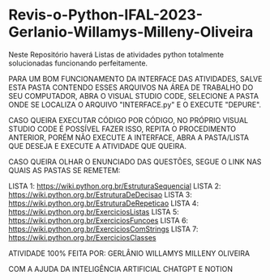 # Revis-o-Python-IFAL-2023-Gerlanio-Willamys-Milleny-Oliveira
Neste Repositório haverá Listas de atividades python totalmente solucionadas funcionando perfeitamente.

PARA UM BOM FUNCIONAMENTO DA INTERFACE DAS ATIVIDADES, SALVE ESTA PASTA CONTENDO ESSES ARQUIVOS NA ÁREA DE TRABALHO DO SEU COMPUTADOR, ABRA O VISUAL STUDIO CODE, SELECIONE A PASTA ONDE SE LOCALIZA O ARQUIVO "INTERFACE.py" E O EXECUTE "DEPURE".

CASO QUEIRA EXECUTAR CÓDIGO POR CÓDIGO, NO PRÓPRIO VISUAL STUDIO CODE É POSSÍVEL FAZER ISSO, REPITA O PROCEDIMENTO ANTERIOR, PORÉM NÃO EXECUTE A INTERFACE, ABRA A PASTA/LISTA QUE DESEJA E EXECUTE A ATIVIDADE QUE QUEIRA.

CASO QUEIRA OLHAR O ENUNCIADO DAS QUESTÕES, SEGUE O LINK NAS QUAIS AS PASTAS SE REMETEM:

LISTA 1: https://wiki.python.org.br/EstruturaSequencial
LISTA 2: https://wiki.python.org.br/EstruturaDeDecisao
LISTA 3: https://wiki.python.org.br/EstruturaDeRepeticao
LISTA 4: https://wiki.python.org.br/ExerciciosListas
LISTA 5: https://wiki.python.org.br/ExerciciosFuncoes
LISTA 6: https://wiki.python.org.br/ExerciciosComStrings
LISTA 7: https://wiki.python.org.br/ExerciciosClasses

ATIVIDADE 100% FEITA POR:
GERLÂNIO WILLAMYS
MILLENY OLIVEIRA

COM A AJUDA DA INTELIGÊNCIA ARTIFICIAL CHATGPT E NOTION
